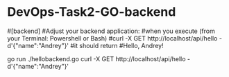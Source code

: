 # DevOps-Task2-GO-backend

#[backend]
#Adjust your backend application:
#when you execute (from your Terminal: Powershell or Bash) 
#curl -X GET http://localhost/api/hello -d'{"name":"Andrey"}'
#it should return 
#Hello, Andrey!


go run ./hellobackend.go
curl -X GET http://localhost/api/hello -d'{"name":"Andrey"}'